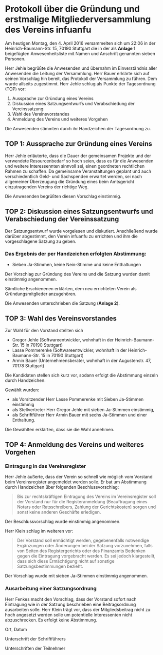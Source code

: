 # Protokoll über die Gründung und erstmalige Mitgliederversammlung des Vereins infuanfu

Am heutigen Montag, den 4. April 2016 versammelten sich um 22:06 in der Heinrich-Baumann-Str. 15, 
70190 Stuttgart die in der als **Anlage 1** beigefügten Anwesenheitsliste mit Namen und Anschrift genannten sieben Personen.

Herr Jehle begrüßte die Anwesenden und übernahm im Einverständnis aller Anwesenden die Leitung der Versammlung. 
Herr Bauer erklärte sich auf seinen Vorschlag hin bereit, das Protokoll der Versammlung zu führen. Dem wurde 
allseits zugestimmt.
Herr Jehle schlug als Punkte der Tagesordnung (TOP) vor:

1. Aussprache zur Gründung eines Vereins
1. Diskussion eines Satzungsentwurfs und Verabschiedung der Vereinssatzung
1. Wahl des Vereinsvorstandes
1. Anmeldung des Vereins und weiteres Vorgehen

Die Anwesenden stimmten durch ihr Handzeichen der Tagesordnung zu.

## TOP 1: Aussprache zur Gründung eines Vereins
Herr Jehle erläuterte, dass die Dauer der gemeinsamen Projekte und der verwendete Resourcenbedarf so hoch seien, dass 
es für die Anwesenden und weitere Interessennten sinnvoll sei, einen geordneten rechtlichen Rahmen zu schaffen. Da 
gemeinsame Veranstaltungen geplant und auch verschiedentlich Geld- und Sachspenden erwartet werden,
sei nach allgemeiner Überzeugung die Gründung eines beim Amtsgericht einzutragenden Vereins
der richtige Weg.

Die Anwesenden begrüßten diesen Vorschlag einstimmig.


## TOP 2: Diskussion eines Satzungsentwurfs und Verabschiedung der Vereinssatzung
Der Satzungsentwurf wurde vorgelesen und diskutiert. Anschließend wurde darüber abgestimmt,
den Verein infuanfu zu errichten und ihm die vorgeschlagene Satzung zu geben. 

### Das Ergebnis der per Handzeichen erfolgten Abstimmung: 
* Sieben Ja-Stimmen, keine Nein-Stimme und keine Enthaltungen

Der Vorschlag zur Gründung des Vereins und die Satzung wurden damit einstimmig angenommen.

Sämtliche Erschienenen erklärten, dem neu errichteten Verein als Gründungsmitglieder anzugehören.

Die Anwesenden unterschrieben die Satzung (**Anlage 2**).

## TOP 3: Wahl des Vereinsvorstandes

Zur Wahl für den Vorstand stellten sich 
 * Gregor Jehle (Softwareentwickler, wohnhaft in der Heinrich-Baumann-Str. 15 in 70190 Stuttgart)
 * Lasse Pommerenke (Softwareentwickler, wohnhaft in der Heinrich-Baumann-Str. 15 in 70190 Stuttgart)
 * Armin Bauer (Unternehmensberater, wohnhaft in der Augustenstr. 47, 70178 Stuttgart) 

Die Kandidaten stellen sich kurz vor, sodann erfolgt die Abstimmung einzeln durch Handzeichen. 

Gewählt wurden:
* als Vorsitzender Herr Lasse Pommerenke mit Sieben Ja-Stimmen einstimmig
* als Stellvertreter Herr Gregor Jehle mit sieben Ja-Stimmen einstimmig,
* als Schriftführer Herr Armin Bauer mit sechs Ja-Stimmen und einer Enthaltung.

Die Gewählten erklärten, dass sie die Wahl annehmen.


## TOP 4: Anmeldung des Vereins und weiteres Vorgehen

### Eintragung in das Vereinsregister

Herr Jehle äußerte, dass der Verein so schnell wie möglich vom Vorstand beim Vereinsregister angemeldet werden solle. 
Er bat um Abstimmung durch Handzeichen über folgenden Beschlussvorschlag:

> Bis zur rechtskräftigen Eintragung des Vereins im Vereinsregister soll der Vorstand nur für die
> Registeranmeldung (Beauftragung eines Notars oder Ratsschreibers, Zahlung der Gerichtskosten)
> sorgen und sonst keine anderen Geschäfte erledigen.

Der Beschlussvorschlag wurde einstimmig angenommen.

Herr Klein schlug im weiteren vor:

> Der Vorstand soll ermächtigt werden, gegebenenfalls notwendige Ergänzungen oder Änderungen bei der Satzung 
> vorzunehmen, falls von Seiten des Registergerichts oder des Finanzamts Bedenken gegen die Eintragung 
> vorgebracht werden. Es sei jedoch klargestellt, dass sich diese Ermächtigung nicht auf sonstige 
> Satzungsbestimmungen bezieht.

Der Vorschlag wurde mit sieben Ja-Stimmen einstimmig angenommen.


### Ausarbeitung einer Satzungsordnung

Herr Fenkes macht den Vorschlag, dass der Vorstand sofort nach Eintragung wie in der Satzung beschrieben eine Beitragsordnung 
ausarbeiten solle. Herr Klein trägt vor, dass der Mitgliedsbeitrag nicht zu hoch angesetzt werden solle um potentielle 
Interessenten nicht abzuschrecken.
Es erfolgt keine Abstimmung.


Ort, Datum



Unterschrift der Schriftführers



Unterschriften der Teilnehmer

